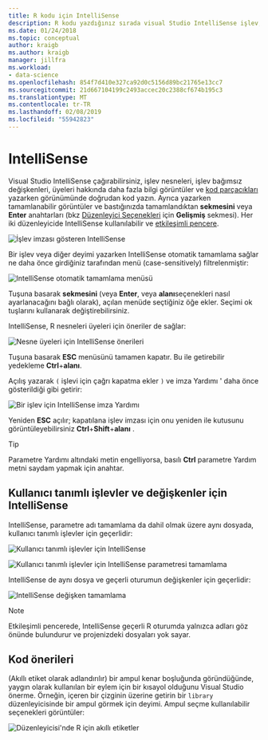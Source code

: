 ```yaml
---
title: R kodu için IntelliSense
description: R kodu yazdığınız sırada visual Studio IntelliSense işlev, nesne üyeleri, kod parçacıkları ve tamamlamalar hakkındaki bilgileri görüntüler.
ms.date: 01/24/2018
ms.topic: conceptual
author: kraigb
ms.author: kraigb
manager: jillfra
ms.workload:
- data-science
ms.openlocfilehash: 854f7d410e327ca92d0c5156d89bc21765e13cc7
ms.sourcegitcommit: 21d667104199c2493accec20c2388cf674b195c3
ms.translationtype: MT
ms.contentlocale: tr-TR
ms.lasthandoff: 02/08/2019
ms.locfileid: "55942823"
---
```

# <a name="intellisense"></a>IntelliSense

Visual Studio IntelliSense çağırabilirsiniz, işlev nesneleri, işlev bağımsız değişkenleri, üyeleri hakkında daha fazla bilgi görüntüler ve [kod parçacıkları](code-snippets-for-r.md) yazarken görünümünde doğrudan kod yazın. Ayrıca yazarken tamamlanabilir görüntüler ve bastığınızda tamamlandıktan **sekmesini** veya **Enter** anahtarları (bkz [Düzenleyici Seçenekleri](editing-r-code-in-visual-studio.md#editor-options) için **Gelişmiş** sekmesi). Her iki düzenleyicide IntelliSense kullanılabilir ve [etkileşimli pencere](interactive-repl-for-r-in-visual-studio.md).

![İşlev imzası gösteren IntelliSense](media/intellisense-function-signature.png)

Bir işlev veya diğer deyimi yazarken IntelliSense otomatik tamamlama sağlar ne daha önce girdiğiniz tarafından menü (case-sensitively) filtrelenmiştir:

![IntelliSense otomatik tamamlama menüsü](media/intellisense-auto-complete-menu.png)

Tuşuna basarak **sekmesini** (veya **Enter**, veya **alanı**seçenekleri nasıl ayarlanacağını bağlı olarak), açılan menüde seçtiğiniz öğe ekler. Seçimi ok tuşlarını kullanarak değiştirebilirsiniz.

IntelliSense, R nesneleri üyeleri için öneriler de sağlar:

![Nesne üyeleri için IntelliSense önerileri](media/intellisense-auto-complete-r-objects.png)

Tuşuna basarak **ESC** menüsünü tamamen kapatır. Bu ile getirebilir yedekleme **Ctrl**+**alanı**.

Açılış yazarak `(` işlevi için çağrı kapatma ekler `)` ve imza Yardımı ' daha önce gösterildiği gibi getirir:

![Bir işlev için IntelliSense imza Yardımı](media/intellisense-function-signature.png)

Yeniden **ESC** açılır; kapatılana işlev imzası için onu yeniden ile kutusunu görüntüleyebilirsiniz **Ctrl**+**Shift**+**alanı** .

> [!Tip]
> Parametre Yardımı altındaki metin engelliyorsa, basılı **Ctrl** parametre Yardım metni saydam yapmak için anahtar.

## <a name="intellisense-for-user-defined-functions-and-variables"></a>Kullanıcı tanımlı işlevler ve değişkenler için IntelliSense

IntelliSense, parametre adı tamamlama da dahil olmak üzere aynı dosyada, kullanıcı tanımlı işlevler için geçerlidir:

![Kullanıcı tanımlı işlevler için IntelliSense](media/intellisense-same-file-functions.png)

![Kullanıcı tanımlı işlevler için IntelliSense parametresi tamamlama](media/intellisense-parameter-completion.png)

IntelliSense de aynı dosya ve geçerli oturumun değişkenler için geçerlidir:

![IntelliSense değişken tamamlama](media/intellisense-variable-completion.png)

> [!Note]
> Etkileşimli pencerede, IntelliSense geçerli R oturumda yalnızca adları göz önünde bulundurur ve projenizdeki dosyaları yok sayar.

## <a name="code-suggestions"></a>Kod önerileri

(Akıllı etiket olarak adlandırılır) bir ampul kenar boşluğunda göründüğünde, yaygın olarak kullanılan bir eylem için bir kısayol olduğunu Visual Studio önerme. Örneğin, içeren bir çizginin üzerine getirin bir `library` düzenleyicisinde bir ampul görmek için deyimi. Ampul seçme kullanılabilir seçenekleri görüntüler:

![Düzenleyicisi'nde R için akıllı etiketler](media/intellisense-smart-tags.png)
